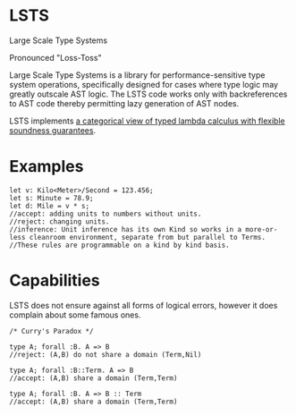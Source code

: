# LSTS
Large Scale Type Systems

Pronounced "Loss-Toss"

Large Scale Type Systems is a library for performance-sensitive type system operations, specifically designed for
cases where type logic may greatly outscale AST logic. The LSTS code works only with backreferences to AST code
thereby permitting lazy generation of AST nodes.

LSTS implements [a categorical view of typed lambda calculus with flexible soundness guarantees](https://github.com/andrew-johnson-4/perplexity/blob/main/categorical_prelude.md).

# Examples

    let v: Kilo<Meter>/Second = 123.456;
    let s: Minute = 78.9;
    let d: Mile = v * s;
    //accept: adding units to numbers without units.
    //reject: changing units.
    //inference: Unit inference has its own Kind so works in a more-or-less cleanroom environment, separate from but parallel to Terms.
    //These rules are programmable on a kind by kind basis.

# Capabilities

LSTS does not ensure against all forms of logical errors, however it does complain about some famous ones. 

    /* Curry's Paradox */
    
    type A; forall :B. A => B
    //reject: (A,B) do not share a domain (Term,Nil)

    type A; forall :B::Term. A => B
    //accept: (A,B) share a domain (Term,Term)
    
    type A; forall :B. A => B :: Term
    //accept: (A,B) share a domain (Term,Term)
